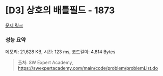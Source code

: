 # [D3] 상호의 배틀필드 - 1873 

[문제 링크](https://swexpertacademy.com/main/code/problem/problemDetail.do?contestProbId=AV5LyE7KD2ADFAXc) 

### 성능 요약

메모리: 21,628 KB, 시간: 123 ms, 코드길이: 4,814 Bytes



> 출처: SW Expert Academy, https://swexpertacademy.com/main/code/problem/problemList.do